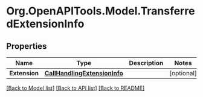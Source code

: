 
# Org.OpenAPITools.Model.TransferredExtensionInfo

## Properties

Name | Type | Description | Notes
------------ | ------------- | ------------- | -------------
**Extension** | [**CallHandlingExtensionInfo**](CallHandlingExtensionInfo.md) |  | [optional] 

[[Back to Model list]](../README.md#documentation-for-models)
[[Back to API list]](../README.md#documentation-for-api-endpoints)
[[Back to README]](../README.md)

